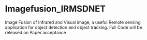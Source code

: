 # Imagefusion_IRMSDNET
Image Fusion of Infrared and Visual image, a useful Remote sensing application for object detection and object tracking.
Full Code will be released on Paper acceptance
